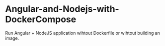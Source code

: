 # Angular-and-Nodejs-with-DockerCompose

Run Angular + NodeJS application wihtout Dockerfile or wihtout building an image.
